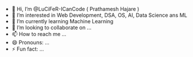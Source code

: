 - 👋 Hi, I’m @LuCiFeR-ICanCode ( Prathamesh Hajare )
- 👀 I’m interested in Web Development, DSA, OS, AI, Data Science ans ML
- 🌱 I’m currently learning Machine Learning
- 💞️ I’m looking to collaborate on ...
- 📫 How to reach me ...
- 😄 Pronouns: ...
- ⚡ Fun fact: ...

<!---
LuCiFeR-ICanCode/LuCiFeR-ICanCode is a ✨ special ✨ repository because its `README.md` (this file) appears on your GitHub profile.
You can click the Preview link to take a look at your changes.
--->
